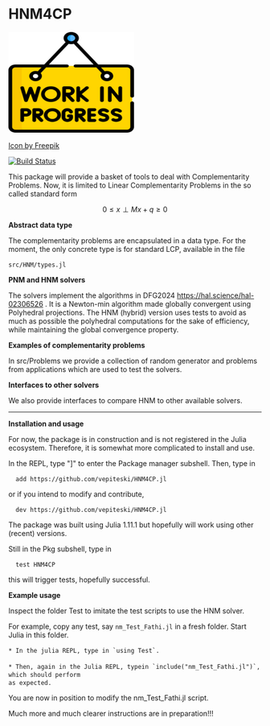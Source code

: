 # HNM4CP

<img src="./work-progress_5578703.png" width=250 height=200>

<a href="https://www.freepik.com/icons/work-in-progress">Icon by Freepik</a>

[![Build Status](https://github.com/vepiteski/HNM4CP.jl/actions/workflows/CI.yml/badge.svg?branch=main)](https://github.com/vepiteski/HNM4CP.jl/actions/workflows/CI.yml?query=branch%3Amain)

This package will provide a basket of tools to deal with Complementarity Problems. Now, it is limited to Linear Complementarity Problems in the so called standard form

$$0\le x \perp Mx+q \ge 0$$

**Abstract data type**


The complementarity problems are encapsulated in a data type. For the moment, the only concrete type is for standard LCP, available in the file 
```
src/HNM/types.jl
```

**PNM and HNM solvers**

The solvers implement the algorithms in DFG2024 https://hal.science/hal-02306526 . It is a Newton-min algorithm made globally convergent using Polyhedral projections. The HNM (hybrid) version uses tests to avoid as much as possible the polyhedral computations for the sake of efficiency, while maintaining the global convergence property.

**Examples of complementarity problems**

In src/Problems we provide a collection of random generator and problems from applications which are used to test the solvers.

**Interfaces to other solvers**

We also provide interfaces to compare HNM to other available solvers.

------------------------------

**Installation and usage**

For now, the package is in construction and is not registered in the Julia ecosystem. Therefore, it is somewhat more complicated to install and use. 


In the REPL, type  "]"  to enter the Package manager subshell.
Then, type in

      add https://github.com/vepiteski/HNM4CP.jl

or if you intend to modify and contribute,

      dev https://github.com/vepiteski/HNM4CP.jl

The package was built using Julia 1.11.1 but hopefully will work using other (recent) versions.

Still in the Pkg subshell, type in

      test HNM4CP

this will trigger tests, hopefully successful.

**Example usage**

Inspect the folder Test to imitate the test scripts to use the HNM solver.

For example, copy any test, say `nm_Test_Fathi.jl` in a fresh folder. Start Julia in this folder.

    * In the julia REPL, type in `using Test`.

    * Then, again in the Julia REPL, typein `include("nm_Test_Fathi.jl")`, which should perform 
    as expected.

You are now in position to modify the nm_Test_Fathi.jl script.


Much more and much clearer instructions are in preparation!!!



